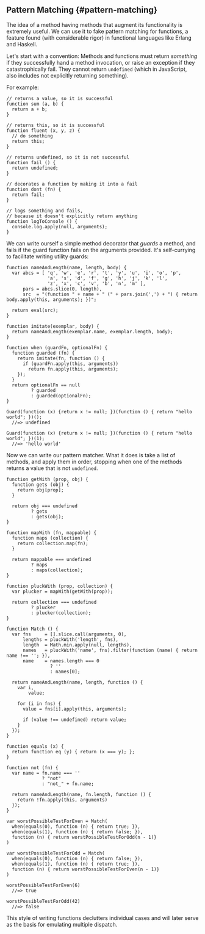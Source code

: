 ## Pattern Matching {#pattern-matching}

The idea of a method having methods that augment its functionality is extremely useful. We can use it to fake pattern matching for functions, a feature found (with considerable rigor) in functional languages like Erlang and Haskell.

Let's start with a convention: Methods and functions must return *something* if they successfully hand a method invocation, or raise an exception if they catastrophically fail. They cannot return `undefined` (which in JavaScript, also includes not explicitly returning something).

For example:

~~~~~~~~
// returns a value, so it is successful
function sum (a, b) {
  return a + b;
}

// returns this, so it is successful
function fluent (x, y, z) {
  // do something
  return this;
}

// returns undefined, so it is not successful
function fail () {
  return undefined;
}

// decorates a function by making it into a fail
function dont (fn) {
  return fail;
}

// logs something and fails,
// because it doesn't explicitly return anything
function logToConsole () {
  console.log.apply(null, arguments);
}
~~~~~~~~

We can write ourself a simple method decorator that *guards* a method, and fails if the guard function fails on the arguments provided. It's self-currying to facilitate writing utility guards:

~~~~~~~~
function nameAndLength(name, length, body) {
  var abcs = [ 'q', 'w', 'e', 'r', 't', 'y', 'u', 'i', 'o', 'p',
               'a', 's', 'd', 'f', 'g', 'h', 'j', 'k', 'l',
               'z', 'x', 'c', 'v', 'b', 'n', 'm' ],
      pars = abcs.slice(0, length),
      src  = "(function " + name + " (" + pars.join(',') + ") { return body.apply(this, arguments); })";
  
  return eval(src);
}

function imitate(exemplar, body) {
  return nameAndLength(exemplar.name, exemplar.length, body);
}

function when (guardFn, optionalFn) {
  function guarded (fn) {
    return imitate(fn, function () {
      if (guardFn.apply(this, arguments))
        return fn.apply(this, arguments);
    });
  }
  return optionalFn == null
         ? guarded
         : guarded(optionalFn);
}

Guard(function (x) {return x != null; })(function () { return "hello world"; })();
  //=> undefined
  
Guard(function (x) {return x != null; })(function () { return "hello world"; })(1);
  //=> 'hello world'
~~~~~~~~

Now we can write our pattern matcher. What it does is take a list of methods, and apply them in order, stopping when one of the methods returns a value that is not `undefined`.

~~~~~~~~
function getWith (prop, obj) {
  function gets (obj) {
    return obj[prop];
  }
  
  return obj === undefined
         ? gets
         : gets(obj);
}

function mapWith (fn, mappable) {
  function maps (collection) {
    return collection.map(fn);
  }
  
  return mappable === undefined
         ? maps
         : maps(collection);
}

function pluckWith (prop, collection) {
  var plucker = mapWith(getWith(prop));
  
  return collection === undefined
         ? plucker
         : plucker(collection);
}

function Match () {
  var fns     = [].slice.call(arguments, 0),
      lengths = pluckWith('length', fns),
      length  = Math.min.apply(null, lengths),
      names   = pluckWith('name', fns).filter(function (name) { return name !== ''; }),
      name    = names.length === 0
                ? ''
                : names[0];
  
  return nameAndLength(name, length, function () {
    var i,
        value;
    
    for (i in fns) {
      value = fns[i].apply(this, arguments);
      
      if (value !== undefined) return value;
    }
  });
}

function equals (x) {
  return function eq (y) { return (x === y); };
}

function not (fn) {
  var name = fn.name === ''
             ? "not"
             : "not_" + fn.name;
             
  return nameAndLength(name, fn.length, function () {
    return !fn.apply(this, arguments)
  });
}

var worstPossibleTestForEven = Match(
  when(equals(0), function (n) { return true; }),
  when(equals(1), function (n) { return false; }),
  function (n) { return worstPossibleTestForOdd(n - 1)}
)

var worstPossibleTestForOdd = Match(
  when(equals(0), function (n) { return false; }),
  when(equals(1), function (n) { return true; }),
  function (n) { return worstPossibleTestForEven(n - 1)}
)

worstPossibleTestForEven(6)
  //=> true

worstPossibleTestForOdd(42)
  //=> false
~~~~~~~~
  
This style of writing functions declutters individual cases and will later serve as the basis for emulating multiple dispatch.